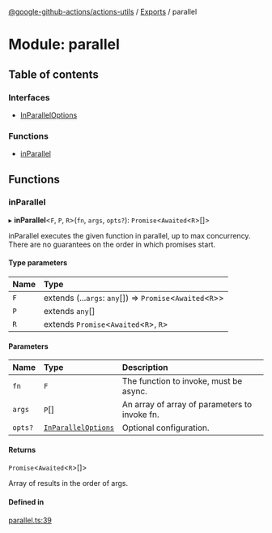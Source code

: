 [@google-github-actions/actions-utils](../README.md) / [Exports](../modules.md) / parallel

# Module: parallel

## Table of contents

### Interfaces

- [InParallelOptions](../interfaces/parallel.InParallelOptions.md)

### Functions

- [inParallel](parallel.md#inparallel)

## Functions

### inParallel

▸ **inParallel**<`F`, `P`, `R`\>(`fn`, `args`, `opts?`): `Promise`<`Awaited`<`R`\>[]\>

inParallel executes the given function in parallel, up to max concurrency.
There are no guarantees on the order in which promises start.

#### Type parameters

| Name | Type |
| :------ | :------ |
| `F` | extends (...`args`: `any`[]) => `Promise`<`Awaited`<`R`\>\> |
| `P` | extends `any`[] |
| `R` | extends `Promise`<`Awaited`<`R`\>, `R`\> |

#### Parameters

| Name | Type | Description |
| :------ | :------ | :------ |
| `fn` | `F` | The function to invoke, must be async. |
| `args` | `P`[] | An array of array of parameters to invoke fn. |
| `opts?` | [`InParallelOptions`](../interfaces/parallel.InParallelOptions.md) | Optional configuration. |

#### Returns

`Promise`<`Awaited`<`R`\>[]\>

Array of results in the order of args.

#### Defined in

[parallel.ts:39](https://github.com/google-github-actions/actions-utils/blob/main/src/parallel.ts#L39)
